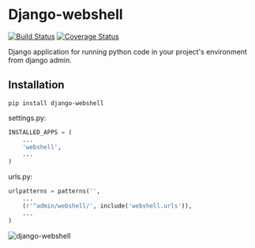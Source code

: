Django-webshell
===============
[![Build Status](https://travis-ci.org/onrik/django-webshell.svg?branch=master)](https://travis-ci.org/onrik/django-webshell)
[![Coverage Status](https://coveralls.io/repos/github/onrik/django-webshell/badge.svg?branch=master)](https://coveralls.io/github/onrik/django-webshell?branch=master)

Django application for running python code in your project's environment from django admin.

Installation
------------

    pip install django-webshell

settings.py:
```python
INSTALLED_APPS = (
    ...
    'webshell',
    ...
)
```

urls.py:
```python
urlpatterns = patterns('',
    ...
    (r'^admin/webshell/', include('webshell.urls')),
    ...
)
```
![django-webshell](example.png)
